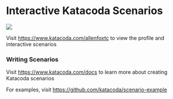 # Interactive Katacoda Scenarios

[![](http://shields.katacoda.com/katacoda/allenfoxtc/count.svg)](https://www.katacoda.com/allenfoxtc "Get your profile on Katacoda.com")

Visit https://www.katacoda.com/allenfoxtc to view the profile and interactive scenarios

### Writing Scenarios
Visit https://www.katacoda.com/docs to learn more about creating Katacoda scenarios

For examples, visit https://github.com/katacoda/scenario-example
